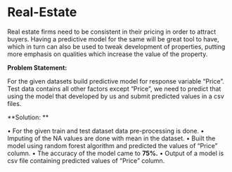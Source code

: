 # Real-Estate

Real estate firms need to be consistent in their pricing in order to attract buyers. Having a predictive model for the same will be great tool to have, which in turn can also be used to tweak development of properties, putting more emphasis on qualities which increase the value of the property.

**Problem Statement:**

For the given datasets build predictive model for response variable “Price”.
Test data contains all other factors except “Price”, we need to predict that using the model that developed by us and submit predicted values in a csv files.

**Solution: **

•	For the given train and test dataset data pre-processing is done.
•	Imputing of the NA values are done with mean in the dataset.
•	Built the model using random forest algorithm and predicted the values of “Price” column.
•	The accuracy of the model came to **75%.**
•	Output of a model is csv file containing predicted values of “Price” column.




